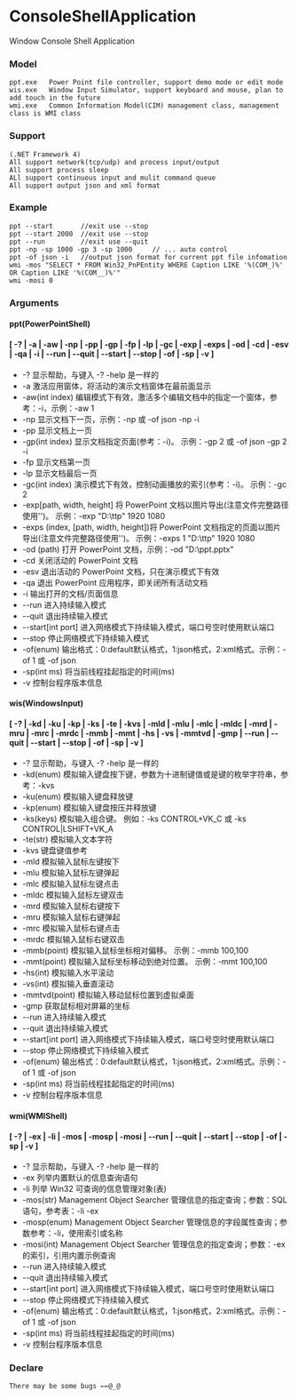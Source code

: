 # ConsoleShellApplication
Window Console Shell Application

### Model
    ppt.exe   Power Point file controller, support demo mode or edit mode  
    wis.exe   Window Input Simulator, support keyboard and mouse, plan to add touch in the future
    wmi.exe   Common Information Model(CIM) management class, management class is WMI class
    
### Support
    (.NET Framework 4)
    All support network(tcp/udp) and process input/output    
    All support process sleep
    ALl support continuous input and mulit command queue
    All support output json and xml format
    
### Example
```
ppt --start       //exit use --stop
ppt --start 2000  //exit use --stop
ppt --run         //exit use --quit
ppt -np -sp 1000 -gp 3 -sp 1000     // ... auto control
ppt -of json -i   //output json format for current ppt file infomation 
wmi -mos "SELECT * FROM Win32_PnPEntity WHERE Caption LIKE '%(COM_)%' OR Caption LIKE '%(COM__)%'"
wmi -mosi 0
```

### Arguments
#### ppt(PowerPointShell) 
#### \[ -? | -a | -aw | -np | -pp | -gp | -fp | -lp | -gc | -exp | -exps | -od | -cd | -esv | -qa | -i | --run | --quit | --start | --stop | -of | -sp | -v \]
* -?  显示帮助，与键入 -? -help 是一样的
* -a  激活应用窗体，将活动的演示文档窗体在最前面显示
* -aw(int index)  编辑模式下有效，激活多个编辑文档中的指定一个窗体，参考：-i，示例：-aw 1
* -np 显示文档下一页，示例：-np 或 -of json -np -i
* -pp 显示文档上一页
* -gp(int index)     显示文档指定页面(参考：-i)。
                              示例：-gp 2 或 -of json -gp 2 -i
* -fp 显示文档第一页
* -lp 显示文档最后一页
* -gc(int index)     演示模式下有效，控制动画播放的索引(参考：-i)。
                              示例：-gc 2
*  -exp\[path, width, height\] 将 PowerPoint 文档以图片导出(注意文件完整路径使用'\')。
                           示例：-exp "D:\ttp\" 1920 1080
*  -exps     (index, \[path, width, height\])将 PowerPoint 文档指定的页面以图片导出(注意文件完整路径使用'\')。
                                 示例：-exps 1 "D:\ttp\" 1920 1080
* -od       (path)          打开 PowerPoint 文档，示例：-od "D:\ppt.pptx"
* -cd 关闭活动的 PowerPoint 文档
* -esv 退出活动的 PowerPoint 文档，只在演示模式下有效
* -qa 退出 PowerPoint 应用程序，即关闭所有活动文档
* -i 输出打开的文档/页面信息
* --run 进入持续输入模式
* --quit 退出持续输入模式
* --start\[int port\] 进入网络模式下持续输入模式，端口号空时使用默认端口
* --stop 停止网络模式下持续输入模式
* -of(enum)          输出格式：0:default默认格式，1:json格式，2:xml格式。示例：-of 1 或 -of json
* -sp(int ms)        将当前线程挂起指定的时间(ms)
* -v 控制台程序版本信息

#### wis(WindowsInput) 
#### \[ -? | -kd | -ku | -kp | -ks | -te | -kvs | -mld | -mlu | -mlc | -mldc | -mrd | -mru | -mrc | -mrdc | -mmb | -mmt | -hs | -vs | -mmtvd | -gmp | --run | --quit | --start | --stop | -of | -sp | -v \]
* -? 显示帮助，与键入 -? -help 是一样的
* -kd(enum)          模拟输入键盘按下键，参数为十进制键值或是键的枚举字符串，参考：-kvs
* -ku(enum)          模拟输入键盘释放键
* -kp(enum)          模拟输入键盘按压并释放键
* -ks(keys)          模拟输入组合键。
                              例如：-ks CONTROL+VK_C 或 -ks CONTROL|LSHIFT+VK_A
* -te(str)           模拟输入文本字符
* -kvs 键盘键值参考
* -mld 模拟输入鼠标左键按下
* -mlu 模拟输入鼠标左键弹起
* -mlc 模拟输入鼠标左键点击
* -mldc 模拟输入鼠标左键双击
* -mrd 模拟输入鼠标右键按下
* -mru 模拟输入鼠标右键弹起
* -mrc 模拟输入鼠标右键点击
* -mrdc 模拟输入鼠标右键双击
* -mmb(point)         模拟输入鼠标坐标相对偏移。
                              示例：-mmb 100,100
* -mmt(point)         模拟输入鼠标坐标移动到绝对位置。
                              示例：-mmt 100,100
* -hs(int)           模拟输入水平滚动
* -vs(int)           模拟输入垂直滚动
* -mmtvd(point)         模拟输入移动鼠标位置到虚拟桌面
* -gmp 获取鼠标相对屏幕的坐标
* --run 进入持续输入模式
* --quit 退出持续输入模式
* --start[int port] 进入网络模式下持续输入模式，端口号空时使用默认端口
* --stop 停止网络模式下持续输入模式
* -of(enum)          输出格式：0:default默认格式，1:json格式，2:xml格式。示例：-of 1 或 -of json
* -sp(int ms)        将当前线程挂起指定的时间(ms)
* -v 控制台程序版本信息

#### wmi(WMIShell) 
#### \[ -? | -ex | -li | -mos | -mosp | -mosi | --run | --quit | --start | --stop | -of | -sp | -v \]
* -? 显示帮助，与键入 -? -help 是一样的
* -ex 列举内置默认的信息查询语句
* -li 列举 Win32 可查询的信息管理对象(表)
* -mos(str)           Management Object Searcher 管理信息的指定查询；参数：SQL 语句，参考表：-li -ex
* -mosp(enum)          Management Object Searcher 管理信息的字段属性查询；参数参考：-li，使用索引或名称
* -mosi(int)           Management Object Searcher 管理信息的指定查询；参数：-ex 的索引，引用内置示例查询
* --run 进入持续输入模式
* --quit 退出持续输入模式
* --start[int port] 进入网络模式下持续输入模式，端口号空时使用默认端口
* --stop 停止网络模式下持续输入模式
* -of(enum)          输出格式：0:default默认格式，1:json格式，2:xml格式。示例：-of 1 或 -of json
* -sp(int ms)        将当前线程挂起指定的时间(ms)
* -v 控制台程序版本信息

### Declare
    There may be some bugs ←←@_@
